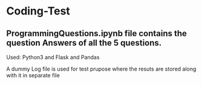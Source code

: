# Coding-Test

## ProgrammingQuestions.ipynb   file contains the question Answers of all the 5 questions.
 

Used: Python3 and Flask and Pandas 

A dummy Log file is used for test prupose where the resuts are stored along with it in separate file
